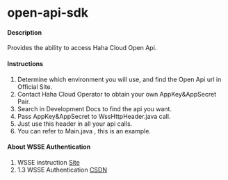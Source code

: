 # open-api-sdk

#### Description
Provides the ability to access Haha Cloud Open Api.

#### Instructions

1.  Determine which environment you will use, and find the Open Api url in Official Site.
2.  Contact Haha Cloud Operator to obtain your own AppKey&AppSecret Pair.
3.  Search in Development Docs to find the api you want.
4.  Pass  AppKey&AppSecret to  WssHttpHeader.java call.
5.  Just use this header in all your api calls.
6.  You can refer to Main.java , this is an example.

#### About WSSE Authentication

1.  WSSE instruction [Site](https://www.oasis-open.org/committees/download.php/13392/wss-v1.1-spec-pr-UsernameTokenProfile-01.htm)
2.  1.3 WSSE Authentication [CSDN](https://blog.csdn.net/haohaoge_jx/article/details/116223510)